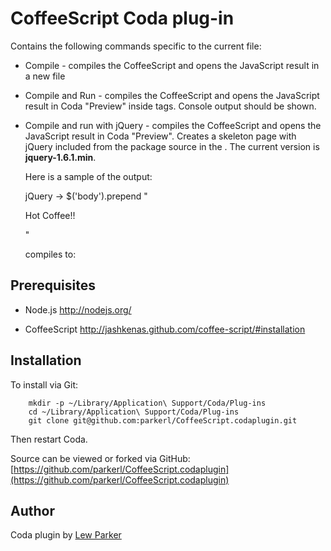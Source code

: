 CoffeeScript Coda plug-in
===================

Contains the following commands specific to the current file:

* Compile - compiles the CoffeeScript and opens the JavaScript result in a new file
* Compile and Run - compiles the CoffeeScript and opens the JavaScript result in Coda "Preview" inside <script></script> tags. Console output should be shown.
* Compile and run with jQuery - compiles the CoffeeScript and opens the JavaScript result in Coda "Preview". Creates a skeleton page with jQuery included from the package source in the <head>. The current version is **jquery-1.6.1.min**.

  Here is a sample of the output:
  
    jQuery ->
    $('body').prepend "<p>Hot Coffee!!</p>"
  
  compiles to:
  
    <html>
    <head>
    <script src="file://///Users/XXXXX/Library/Application Support/Coda/Plug-ins/CoffeeScript.codaplugin/Contents/Resources/D045B81C-A3ED-47B1-A5E7-3C2216B695EA/Support Files/jquery-1.6.1.min.js">
    </script>
    </head>
    <body>
    <script>
    (function() {
      jQuery(function() {
        return $('body').prepend("<p>Hot Coffee!!</p>");
      });
    }).call(this);
    </script>
    </body>
    <html>
  
  

Prerequisites
-------------

- Node.js http://nodejs.org/

- CoffeeScript http://jashkenas.github.com/coffee-script/#installation



Installation
------------

To install via Git:

		mkdir -p ~/Library/Application\ Support/Coda/Plug-ins
		cd ~/Library/Application\ Support/Coda/Plug-ins
		git clone git@github.com:parkerl/CoffeeScript.codaplugin.git

Then restart Coda.

Source can be viewed or forked via GitHub: [https://github.com/parkerl/CoffeeScript.codaplugin](https://github.com/parkerl/CoffeeScript.codaplugin)

Author
------

Coda plugin by [Lew Parker](http://github.com/parkerl)
